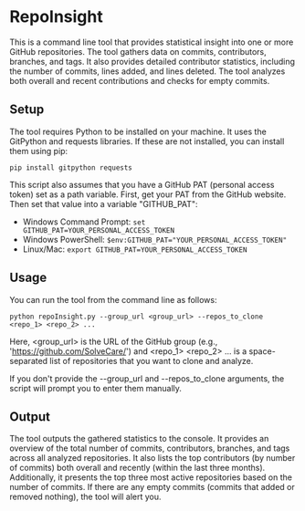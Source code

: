 # RepoInsight
This is a command line tool that provides statistical insight into one or more GitHub repositories. The tool gathers data on commits, contributors, branches, and tags. It also provides detailed contributor statistics, including the number of commits, lines added, and lines deleted. The tool analyzes both overall and recent contributions and checks for empty commits.

## Setup
The tool requires Python to be installed on your machine. It uses the GitPython and requests libraries. If these are not installed, you can install them using pip:

```
pip install gitpython requests
```

This script also assumes that you have a GitHub PAT (personal access token) set as a path variable.
First, get your PAT from the GitHub website.
Then set that value into a variable "GITHUB_PAT":
* Windows Command Prompt: ```set GITHUB_PAT=YOUR_PERSONAL_ACCESS_TOKEN```
* Windows PowerShell: ```$env:GITHUB_PAT="YOUR_PERSONAL_ACCESS_TOKEN"```
* Linux/Mac: ```export GITHUB_PAT=YOUR_PERSONAL_ACCESS_TOKEN```

## Usage
You can run the tool from the command line as follows:

```
python repoInsight.py --group_url <group_url> --repos_to_clone <repo_1> <repo_2> ...
```

Here, <group_url> is the URL of the GitHub group (e.g., 'https://github.com/SolveCare/') and <repo_1> <repo_2> ... is a space-separated list of repositories that you want to clone and analyze.

If you don't provide the --group_url and --repos_to_clone arguments, the script will prompt you to enter them manually.

## Output
The tool outputs the gathered statistics to the console. It provides an overview of the total number of commits, contributors, branches, and tags across all analyzed repositories. It also lists the top contributors (by number of commits) both overall and recently (within the last three months). Additionally, it presents the top three most active repositories based on the number of commits. If there are any empty commits (commits that added or removed nothing), the tool will alert you.